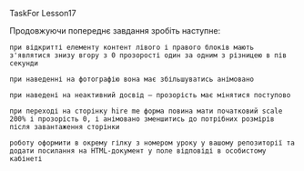 TaskFor Lesson17

Продовжуючи попереднє завдання зробіть наступне:

    при відкритті елементу контент лівого і правого блоків мають з'являтися знизу вгору з 0 прозорості один за одним з різницею в пів секунди

    при наведенні на фотографію вона має збільшуватись анімовано

    при наведені на неактивний досвід – прозорість має мінятися поступово

    при переході на сторінку hire me форма повина мати початковий scale 200% і прозорість 0, і анімовано зменшитись до потрібних розмірів після завантаження сторінки

    роботу оформити в окрему гілку з номером уроку у вашому репозиторії та додати посилання на HTML-документ у поле відповіді в особистому кабінеті
